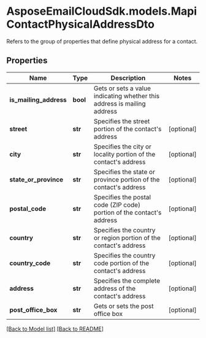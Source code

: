 # AsposeEmailCloudSdk.models.MapiContactPhysicalAddressDto

Refers to the group of properties that define physical address for a contact.             

## Properties
Name | Type | Description | Notes
------------ | ------------- | ------------- | -------------
**is_mailing_address** |**bool** |Gets or sets a value indicating whether this address is mailing address              |
**street** |**str** |Specifies the street portion of the contact&#39;s address              |[optional] 
**city** |**str** |Specifies the city or locality portion of the contact&#39;s address              |[optional] 
**state_or_province** |**str** |Specifies the state or province portion of the contact&#39;s address              |[optional] 
**postal_code** |**str** |Specifies the postal code (ZIP code) portion of the contact&#39;s address              |[optional] 
**country** |**str** |Specifies the country or region portion of the contact&#39;s address              |[optional] 
**country_code** |**str** |Specifies the country code portion of the contact&#39;s address              |[optional] 
**address** |**str** |Specifies the complete address of the contact&#39;s address              |[optional] 
**post_office_box** |**str** |Gets or sets the post office box              |[optional] 




[[Back to Model list]](Models.md) [[Back to README]](README.md)

